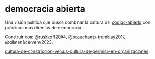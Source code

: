 # democracia abierta

Una visión política que busca combinar la cultura del [codigo-abierto](codigo-abierto.md) con prácticas más directas de democracia

Construir con: [@rushkoff2004](@rushkoff2004.md), [@beauchamp-tremblay2017](@beauchamp-tremblay2017.md), [@gilman&cerveny2023](@gilman&cerveny2023.md).

[cultura-de-constriccion-versus-cultura-de-permiso-en-organizaciones](cultura-de-constriccion-versus-cultura-de-permiso-en-organizaciones.md)
